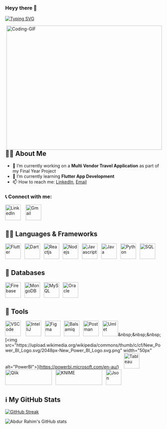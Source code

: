 ### Heyy there 👋
[![Typing SVG](https://readme-typing-svg.demolab.com?font=Rubik+Iso&size=24&duration=6000&pause=1000&color=00FFEF&width=435&lines=I'm+Abdur+Rahim+Khan;I'm+a+Passionate+Flutter+Developer;%D9%85%DB%8C%DA%BA+%D8%B9%D8%A8%D8%AF%D8%A7%D9%84%D8%B1%D8%AD%DB%8C%D9%85+%D8%AE%D8%A7%D9%86+%DB%81%D9%88%DA%BA%DB%94;%D9%85%DB%8C%DA%BA+%D8%A7%DB%8C%DA%A9+%D9%BE%D8%B1%D8%AC%D9%88%D8%B4+%D9%81%D9%84%D9%B9%D8%B1+%DA%88%D9%88%DB%8C%D9%84%D9%BE%D8%B1+%DB%81%D9%88%DA%BA%DB%94)](https://git.io/typing-svg)
<div id="about-me">
  <img src="https://miro.medium.com/v2/resize:fit:1400/1*4fNBO_UDYEVxM0E5T2FyJQ.gif" width="500" height="400" alt="Coding-GIF" style="float:right;">
</div>

## :raising_hand_man: About Me
- 🔭 I’m currently working on a **Multi Vendor Travel Application** as part of my Final Year Project 
- 🌱 I’m currently learning **Flutter App Development**
- 📫 How to reach me: [LinkedIn](https://www.linkedin.com/in/khanabdur/), [Email](mailto:abdekhan1o1@gmail.com)

### :telephone_receiver: Connect with me:
[<img src="https://www.vectorlogo.zone/logos/linkedin/linkedin-icon.svg" width="50px" alt="LinkedIn">](https://www.linkedin.com/in/yourusername/)
&nbsp;&nbsp;&nbsp;[<img src="https://www.vectorlogo.zone/logos/gmail/gmail-icon.svg" width="50px" alt="Gmail">](mailto:abdekhan1o1@gmail.com)

## :technologist: Languages & Frameworks
[<img src="https://www.vectorlogo.zone/logos/flutterio/flutterio-icon.svg" width="50px" alt="Flutter">](https://flutter.dev/?gclid=Cj0KCQjw2cWgBhDYARIsALggUhqlmUOaR0HiMI6vGtdTh7VejDJ4Tbx_3CgT-kP0xhxL57qad2BdyYsaAtvYEALw_wcB&gclsrc=aw.ds)&nbsp;&nbsp;&nbsp;[<img src="https://www.vectorlogo.zone/logos/dartlang/dartlang-icon.svg" width="50px" alt="Dart">](https://dart.dev/)&nbsp;&nbsp;&nbsp;[<img src="https://www.vectorlogo.zone/logos/reactjs/reactjs-icon.svg" width="50px" alt="Reactjs">](https://reactjs.org/)&nbsp;&nbsp;&nbsp;[<img src="https://www.vectorlogo.zone/logos/nodejs/nodejs-icon.svg" width="50px" alt="Nodejs">](https://nodejs.org/en/)&nbsp;&nbsp;&nbsp;[<img src="https://www.vectorlogo.zone/logos/javascript/javascript-icon.svg" width="50px" alt="Javascript">](https://www.javascript.com/)&nbsp;&nbsp;&nbsp;[<img src="https://www.vectorlogo.zone/logos/java/java-icon.svg" width="50px" alt="Java">](https://www.java.com/en/)&nbsp;&nbsp;&nbsp;[<img src="https://www.vectorlogo.zone/logos/python/python-icon.svg" width="50px" alt="Python">](https://www.python.org/)&nbsp;&nbsp;&nbsp;<img src="https://www.svgrepo.com/show/331760/sql-database-generic.svg" width="50px" alt="SQL">


## :floppy_disk: Databases
[<img src="https://www.vectorlogo.zone/logos/firebase/firebase-icon.svg" width="50px" alt="Firebase">](https://firebase.google.com/)&nbsp;&nbsp;&nbsp;[<img src="https://www.vectorlogo.zone/logos/mongodb/mongodb-icon.svg" width="50px" alt="MongoDB">](https://www.mongodb.com/)&nbsp;&nbsp;&nbsp;[<img src="https://www.vectorlogo.zone/logos/mysql/mysql-official.svg" width="50px" alt="MySQL">](https://www.mysql.com/)&nbsp;&nbsp;&nbsp;[<img src="https://www.vectorlogo.zone/logos/oracle/oracle-icon.svg" width="50px" alt="Oracle">](https://www.oracle.com/)

## :wrench: Tools
[<img src="https://cdn.worldvectorlogo.com/logos/visual-studio-code-1.svg" width="50px" alt="VSCode">](https://code.visualstudio.com/)&nbsp;&nbsp;&nbsp;
[<img src="https://upload.wikimedia.org/wikipedia/commons/thumb/9/9c/IntelliJ_IDEA_Icon.svg/2048px-IntelliJ_IDEA_Icon.svg.png" width="50px" alt="IntelliJ">](https://www.jetbrains.com/idea/)&nbsp;&nbsp;&nbsp;[<img src="https://www.vectorlogo.zone/logos/figma/figma-icon.svg" width="50px" alt="Figma">](https://www.figma.com/)&nbsp;&nbsp;&nbsp;[<img src="https://www.vectorlogo.zone/logos/balsamiq/balsamiq-icon.svg" width="50px" alt="Balsamiq">](https://balsamiq.com/)&nbsp;&nbsp;&nbsp;[<img src="https://www.vectorlogo.zone/logos/getpostman/getpostman-icon.svg" width="50px" alt="Postman">](https://www.postman.com/)&nbsp;&nbsp;&nbsp;[<img src="https://www.umlet.com/pic/UMLet_logo_small.png" width="50px" alt="Umlet">]([https://code.visualstudio.com/](https://www.umlet.com/))&nbsp;&nbsp;&nbsp;[<img src="https://upload.wikimedia.org/wikipedia/commons/thumb/c/cf/New_Power_BI_Logo.svg/2048px-New_Power_BI_Logo.svg.png" width="50px" alt="PowerBI">](https://powerbi.microsoft.com/en-au/)&nbsp;&nbsp;&nbsp;
[<img src="https://cdn.worldvectorlogo.com/logos/tableau-software.svg" width="50px" alt="Tableau">](https://www.tableau.com/)&nbsp;&nbsp;&nbsp;
[<img src="https://upload.wikimedia.org/wikipedia/commons/thumb/3/32/Qlik_Logo.svg/2560px-Qlik_Logo.svg.png" width="150px" height="50px" alt="Qlik">](https://www.qlik.com/us/)&nbsp;&nbsp;&nbsp;[<img src="https://upload.wikimedia.org/wikipedia/commons/a/a0/KNIMELogoTM.png" width="150px" height="50px" alt="KNIME">](https://www.knime.com/)&nbsp;&nbsp;&nbsp;[<img src="https://www.vectorlogo.zone/logos/json/json-icon.svg" width="50px" alt="Json">](https://www.json.org/json-en.html)&nbsp;&nbsp;&nbsp;

## :information_source: My GitHub Stats
[![GitHub Streak](https://github-readme-streak-stats.herokuapp.com/?user=akhan19760&theme=dracula)](https://git.io/streak-stats)

![Abdur Rahim's GitHub stats](https://github-readme-stats.vercel.app/api?username=akhan19760&show_icons=true&theme=dracula)

<!--
**akhan19760/akhan19760** is a ✨ _special_ ✨ repository because its `README.md` (this file) appears on your GitHub profile.

Here are some ideas to get you started:

- 🔭 I’m currently working on ...
- 🌱 I’m currently learning ...
- 👯 I’m looking to collaborate on ...
- 🤔 I’m looking for help with ...
- 💬 Ask me about ...
- 📫 How to reach me: ...
- 😄 Pronouns: ...
- ⚡ Fun fact: ...
-->
